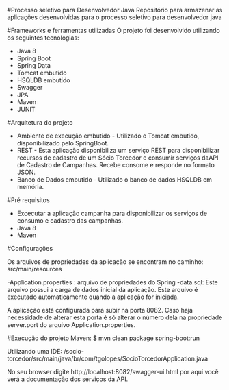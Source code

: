 #Processo seletivo para Desenvolvedor Java
Repositório para armazenar as aplicações desenvolvidas para o processo seletivo para desenvolvedor java

#Frameworks e ferramentas utilizadas
O projeto foi desenvolvido utilizando os seguintes tecnologias:
- Java 8
- Spring Boot
- Spring Data
- Tomcat embutido
- HSQLDB embutido
- Swagger
- JPA
- Maven
- JUNIT

#Arquitetura do projeto
- Ambiente de execução embutido - Utilizado o Tomcat embutido, disponibilizado pelo SpringBoot.
- REST - Esta aplicação disponibiliza um serviço REST para disponibilizar recursos de cadastro de um Sócio Torcedor e consumir serviços daAPI de Cadastro de Campanhas. Recebe consome e responde no formato JSON.
- Banco de Dados embutido - Utilizado o banco de dados HSQLDB em memória.

#Pré requisitos
- Excecutar a aplicação campanha para disponibilizar os serviços de consumo e cadastro das campanhas.
- Java 8
- Maven
	
#Configurações

Os arquivos de propriedades da aplicação se encontram no caminho: src/main/resources

-Application.properties : arquivo de propriedades do Spring
-data.sql: Este arquivo possui a carga de dados inicial da aplicação. Este arquivo é executado automaticamente quando a aplicação for iniciada.

A aplicação está configurada para subir na porta 8082. Caso haja necessidade de alterar esta porta é só alterar o número dela na propriedade server.port do arquivo Application.properties.

#Execução do projeto
Maven: $ mvn clean package spring-boot:run

Utilizando uma IDE: /socio-torcedor/src/main/java/br/com/tgolopes/SocioTorcedorApplication.java

No seu browser digite http://localhost:8082/swagger-ui.html por aqui você verá a documentação dos serviços da API.
